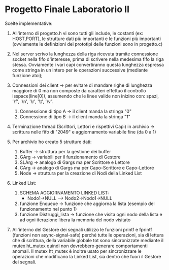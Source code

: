 # Progetto Finale Laboratorio II

Scelte implementative:

1. All'interno di progetto.h vi sono tutti gli include, le costanti (ex: HOST,PORT), le strutture dati più importanti e le funzioni più importanti (ovviamente le definizioni dei prototipi delle funzioni sono in progetto.c)

2. Nel server scrivo la lunghezza della riga ricevuta tramite connessione socket nella fifo d'interesse, prima di scrivere nella medesima fifo la riga stessa. Ovviamente i vari capi convertiranno questa lunghezza espressa come stringa in un intero per le operazioni successive (mediante funzione atoi);

3. Connessioni dei client -> per evitare di mandare righe di lunghezza maggiore di 0 ma non composte da caratteri effettuo il controllo isspace(line\[0\]), assumendo che le linee valide non inizino con: spazi, '\f', '\n', '\r', '\t', '\v'.
	1. Connessione di tipo A  -> il client manda la stringa "0"
	2. Connessione di tipo B -> il client manda la stringa "1"

5. Terminazione thread (Scrittori, Lettori e rispettivi Capi) in archivio -> scrittura nelle fifo di "2049" e aggiornamento variabile fine (da 0 a 1)

6. Per archivio ho creato 5 strutture dati:
	1. Buffer -> struttura per la gestione dei buffer
	2. GArg -> variabili per il funzionamento di Gestore
	3. SLArg -> analogo di Gargs ma per Scrittore e Lettore
	4. CArg -> analogo di Gargs ma per Capo-Scrittore e Capo-Lettore
	5. Node -> struttura per la creazione di Nodi della Linked List

7. Linked List:
	1. SCHEMA AGGIORNAMENTO LINKED LIST:
		- Nodo1->NULL  -->  Nodo2->Nodo1->NULL
	2. funzione Enqueue -> funzione che aggiorna la lista (esempio del funzionamento nel punto 1)
	3. funzione Distruggi_lista -> funzione che visita ogni nodo della lista e ad ogni iterazione libera la memoria del nodo visitato

8. All'interno del Gestore dei segnali utilizzo le funzioni printf e fprintf (funzioni non async-signal-safe) perché tutte le operazioni, sia di lettura che di scrittura, della variabile globale tot sono sincronizzate mediante il mutex ht_mutex quindi non dovrebbero generare comportamenti anomali. Il mutex ht_mutex è inoltre usato per sincronizzare le operazioni che modificano la Linked List, sia dentro che fuori il Gestore dei segnali.
